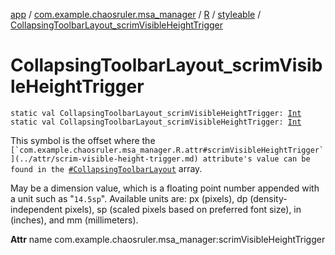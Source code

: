 [app](../../../index.md) / [com.example.chaosruler.msa_manager](../../index.md) / [R](../index.md) / [styleable](index.md) / [CollapsingToolbarLayout_scrimVisibleHeightTrigger](.)

# CollapsingToolbarLayout_scrimVisibleHeightTrigger

`static val CollapsingToolbarLayout_scrimVisibleHeightTrigger: `[`Int`](https://kotlinlang.org/api/latest/jvm/stdlib/kotlin/-int/index.html)
`static val CollapsingToolbarLayout_scrimVisibleHeightTrigger: `[`Int`](https://kotlinlang.org/api/latest/jvm/stdlib/kotlin/-int/index.html)

This symbol is the offset where the ``[`com.example.chaosruler.msa_manager.R.attr#scrimVisibleHeightTrigger`](../attr/scrim-visible-height-trigger.md) attribute's value can be found in the ``[`#CollapsingToolbarLayout`](-collapsing-toolbar-layout.md) array.

May be a dimension value, which is a floating point number appended with a unit such as "`14.5sp`". Available units are: px (pixels), dp (density-independent pixels), sp (scaled pixels based on preferred font size), in (inches), and mm (millimeters).

**Attr**
name com.example.chaosruler.msa_manager:scrimVisibleHeightTrigger

